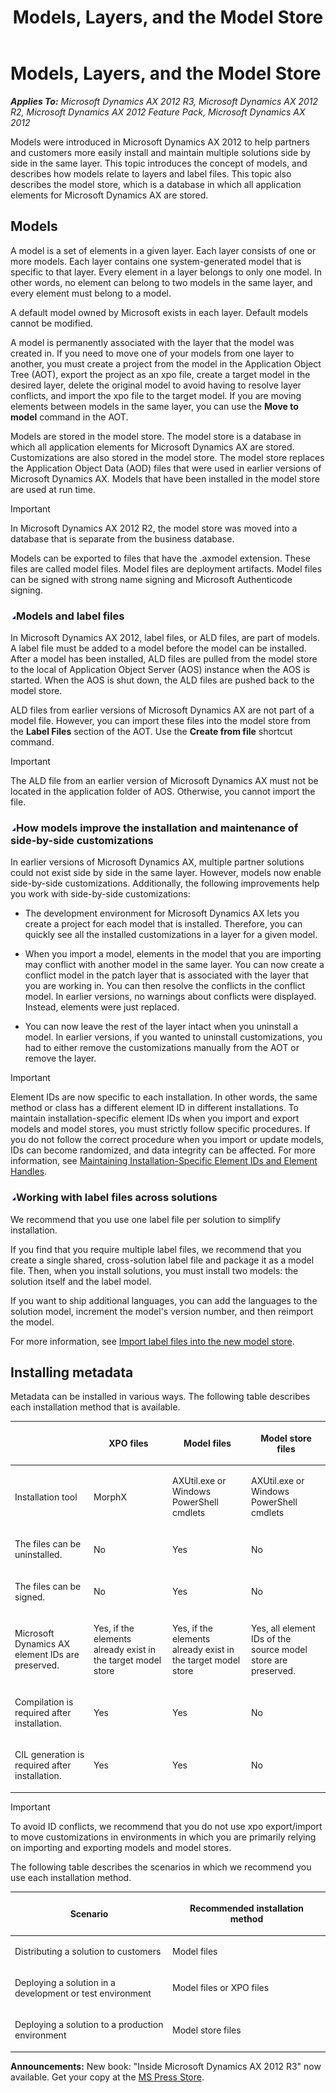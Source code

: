 ﻿---
title: Models, Layers, and the Model Store
TOCTitle: Models, Layers, and the Model Store
ms:assetid: cc7eb6ff-a5de-4a7e-a758-af783ce0ace0
ms:mtpsurl: https://msdn.microsoft.com/en-us/library/Hh335184(v=AX.60)
ms:contentKeyID: 36687408
ms.date: 05/18/2015
mtps_version: v=AX.60
---

# Models, Layers, and the Model Store 


_**Applies To:** Microsoft Dynamics AX 2012 R3, Microsoft Dynamics AX 2012 R2, Microsoft Dynamics AX 2012 Feature Pack, Microsoft Dynamics AX 2012_

Models were introduced in Microsoft Dynamics AX 2012 to help partners and customers more easily install and maintain multiple solutions side by side in the same layer. This topic introduces the concept of models, and describes how models relate to layers and label files. This topic also describes the model store, which is a database in which all application elements for Microsoft Dynamics AX are stored.

## Models

A model is a set of elements in a given layer. Each layer consists of one or more models. Each layer contains one system-generated model that is specific to that layer. Every element in a layer belongs to only one model. In other words, no element can belong to two models in the same layer, and every element must belong to a model.

A default model owned by Microsoft exists in each layer. Default models cannot be modified.

A model is permanently associated with the layer that the model was created in. If you need to move one of your models from one layer to another, you must create a project from the model in the Application Object Tree (AOT), export the project as an xpo file, create a target model in the desired layer, delete the original model to avoid having to resolve layer conflicts, and import the xpo file to the target model. If you are moving elements between models in the same layer, you can use the **Move to model** command in the AOT.

Models are stored in the model store. The model store is a database in which all application elements for Microsoft Dynamics AX are stored. Customizations are also stored in the model store. The model store replaces the Application Object Data (AOD) files that were used in earlier versions of Microsoft Dynamics AX. Models that have been installed in the model store are used at run time.


> [!IMPORTANT]
> <P>In Microsoft Dynamics AX 2012 R2, the model store was moved into a database that is separate from the business database.</P>



Models can be exported to files that have the .axmodel extension. These files are called model files. Model files are deployment artifacts. Model files can be signed with strong name signing and Microsoft Authenticode signing.

### ![Hh335184.collapse\_all(en-us,AX.60).gif](images/Gg863931.collapse_all(en-us,AX.60).gif "Hh335184.collapse_all(en-us,AX.60).gif")Models and label files

In Microsoft Dynamics AX 2012, label files, or ALD files, are part of models. A label file must be added to a model before the model can be installed. After a model has been installed, ALD files are pulled from the model store to the local of Application Object Server (AOS) instance when the AOS is started. When the AOS is shut down, the ALD files are pushed back to the model store.

ALD files from earlier versions of Microsoft Dynamics AX are not part of a model file. However, you can import these files into the model store from the **Label Files** section of the AOT. Use the **Create from file** shortcut command.


> [!IMPORTANT]
> <P>The ALD file from an earlier version of Microsoft Dynamics AX must not be located in the application folder of AOS. Otherwise, you cannot import the file.</P>



### ![Hh335184.collapse\_all(en-us,AX.60).gif](images/Gg863931.collapse_all(en-us,AX.60).gif "Hh335184.collapse_all(en-us,AX.60).gif")How models improve the installation and maintenance of side-by-side customizations

In earlier versions of Microsoft Dynamics AX, multiple partner solutions could not exist side by side in the same layer. However, models now enable side-by-side customizations. Additionally, the following improvements help you work with side-by-side customizations:

  - The development environment for Microsoft Dynamics AX lets you create a project for each model that is installed. Therefore, you can quickly see all the installed customizations in a layer for a given model.

  - When you import a model, elements in the model that you are importing may conflict with another model in the same layer. You can now create a conflict model in the patch layer that is associated with the layer that you are working in. You can then resolve the conflicts in the conflict model. In earlier versions, no warnings about conflicts were displayed. Instead, elements were just replaced.

  - You can now leave the rest of the layer intact when you uninstall a model. In earlier versions, if you wanted to uninstall customizations, you had to either remove the customizations manually from the AOT or remove the layer.


> [!IMPORTANT]
> <P>Element IDs are now specific to each installation. In other words, the same method or class has a different element ID in different installations. To maintain installation-specific element IDs when you import and export models and model stores, you must strictly follow specific procedures. If you do not follow the correct procedure when you import or update models, IDs can become randomized, and data integrity can be affected. For more information, see <A href="maintaining-installation-specific-element-ids-and-element-handles.md">Maintaining Installation-Specific Element IDs and Element Handles</A>.</P>



### ![Hh335184.collapse\_all(en-us,AX.60).gif](images/Gg863931.collapse_all(en-us,AX.60).gif "Hh335184.collapse_all(en-us,AX.60).gif")Working with label files across solutions

We recommend that you use one label file per solution to simplify installation.

If you find that you require multiple label files, we recommend that you create a single shared, cross-solution label file and package it as a model file. Then, when you install solutions, you must install two models: the solution itself and the label model.

If you want to ship additional languages, you can add the languages to the solution model, increment the model's version number, and then reimport the model.

For more information, see [Import label files into the new model store](https://msdn.microsoft.com/en-us/library/gg731886\(v=ax.60\)).

## Installing metadata

Metadata can be installed in various ways. The following table describes each installation method that is available.

<table>
<colgroup>
<col style="width: 25%" />
<col style="width: 25%" />
<col style="width: 25%" />
<col style="width: 25%" />
</colgroup>
<thead>
<tr class="header">
<th><p></p></th>
<th><p>XPO files</p></th>
<th><p>Model files</p></th>
<th><p>Model store files</p></th>
</tr>
</thead>
<tbody>
<tr class="odd">
<td><p>Installation tool</p></td>
<td><p>MorphX</p></td>
<td><p>AXUtil.exe or Windows PowerShell cmdlets</p></td>
<td><p>AXUtil.exe or Windows PowerShell cmdlets</p></td>
</tr>
<tr class="even">
<td><p>The files can be uninstalled.</p></td>
<td><p>No</p></td>
<td><p>Yes</p></td>
<td><p>No</p></td>
</tr>
<tr class="odd">
<td><p>The files can be signed.</p></td>
<td><p>No</p></td>
<td><p>Yes</p></td>
<td><p>No</p></td>
</tr>
<tr class="even">
<td><p>Microsoft Dynamics AX element IDs are preserved.</p></td>
<td><p>Yes, if the elements already exist in the target model store</p></td>
<td><p>Yes, if the elements already exist in the target model store</p></td>
<td><p>Yes, all element IDs of the source model store are preserved.</p></td>
</tr>
<tr class="odd">
<td><p>Compilation is required after installation.</p></td>
<td><p>Yes</p></td>
<td><p>Yes</p></td>
<td><p>No</p></td>
</tr>
<tr class="even">
<td><p>CIL generation is required after installation.</p></td>
<td><p>Yes</p></td>
<td><p>Yes</p></td>
<td><p>No</p></td>
</tr>
</tbody>
</table>



> [!IMPORTANT]
> <P>To avoid ID conflicts, we recommend that you do not use xpo export/import to move customizations in environments in which you are primarily relying on importing and exporting models and model stores.</P>



The following table describes the scenarios in which we recommend you use each installation method.

<table>
<colgroup>
<col style="width: 50%" />
<col style="width: 50%" />
</colgroup>
<thead>
<tr class="header">
<th><p>Scenario</p></th>
<th><p>Recommended installation method</p></th>
</tr>
</thead>
<tbody>
<tr class="odd">
<td><p>Distributing a solution to customers</p></td>
<td><p>Model files</p></td>
</tr>
<tr class="even">
<td><p>Deploying a solution in a development or test environment</p></td>
<td><p>Model files or XPO files</p></td>
</tr>
<tr class="odd">
<td><p>Deploying a solution to a production environment</p></td>
<td><p>Model store files</p></td>
</tr>
</tbody>
</table>

  
**Announcements:** New book: "Inside Microsoft Dynamics AX 2012 R3" now available. Get your copy at the [MS Press Store](https://www.microsoftpressstore.com/store/inside-microsoft-dynamics-ax-2012-r3-9780735685109).

